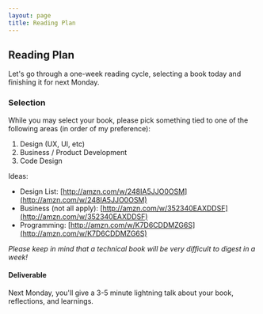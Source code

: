 ```yaml
---
layout: page
title: Reading Plan
---
```


## Reading Plan

Let's go through a one-week reading cycle, selecting a book today and finishing it for next Monday.

### Selection

While you may select your book, please pick something tied to one of the following areas (in order of my preference):

1. Design (UX, UI, etc)
2. Business / Product Development
3. Code Design

Ideas:

* Design List: [http://amzn.com/w/248IA5JJO0OSM](http://amzn.com/w/248IA5JJO0OSM)
* Business (not all apply): [http://amzn.com/w/352340EAXDDSF](http://amzn.com/w/352340EAXDDSF)
* Programming: [http://amzn.com/w/K7D6CDDMZG6S](http://amzn.com/w/K7D6CDDMZG6S)

_Please keep in mind that a technical book will be very difficult to digest in a week!_

#### Deliverable

Next Monday, you'll give a 3-5 minute lightning talk about your book, reflections, and learnings.